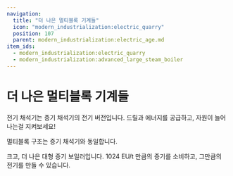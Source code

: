 ```yaml
---
navigation:
  title: "더 나은 멀티블록 기계들"
  icon: "modern_industrialization:electric_quarry"
  position: 107
  parent: modern_industrialization:electric_age.md
item_ids:
  - modern_industrialization:electric_quarry
  - modern_industrialization:advanced_large_steam_boiler
---
```


# 더 나은 멀티블록 기계들

전기 채석기는 증기 채석기의 전기 버전입니다. 드릴과 에너지를 공급하고, 자원이 늘어나는걸 지켜보세요!

멀티블록 구조는 증기 채석기와 동일합니다.

<Recipe id="modern_industrialization:electric_age/machine/electric_quarry_asbl" />

크고, 더 나은 대형 증기 보일러입니다. 1024 EU/t 만큼의 증기를 소비하고, 그만큼의 전기를 만들 수 있습니다.

<Recipe id="modern_industrialization:electric_age/machine/advanced_large_steam_boiler_asbl" />


